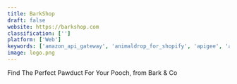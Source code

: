 ```yaml
---
title: BarkShop
draft: false 
website: https://barkshop.com
classification: ['']
platform: ['Web']
keywords: ['amazon_api_gateway', 'animaldrop_for_shopify', 'apigee', 'aura_frame', 'casper_dog_mattress', 'dogbuddy', 'eight_smart_mattress', 'foods_dogs_can_eat', 'loop', 'postman_collections', 'ruffit_dog_carrier', 'the_kitty_convict_project', 'what-dog', 'yadoggie']
image: logo.png
---
```

Find The Perfect Pawduct For Your Pooch, from Bark & Co
